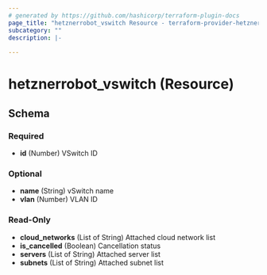 ```yaml
---
# generated by https://github.com/hashicorp/terraform-plugin-docs
page_title: "hetznerrobot_vswitch Resource - terraform-provider-hetznerrobot"
subcategory: ""
description: |-
  
---
```


# hetznerrobot_vswitch (Resource)





<!-- schema generated by tfplugindocs -->
## Schema

### Required

- **id** (Number) VSwitch ID

### Optional

- **name** (String) vSwitch name
- **vlan** (Number) VLAN ID

### Read-Only

- **cloud_networks** (List of String) Attached cloud network list
- **is_cancelled** (Boolean) Cancellation status
- **servers** (List of String) Attached server list
- **subnets** (List of String) Attached subnet list


